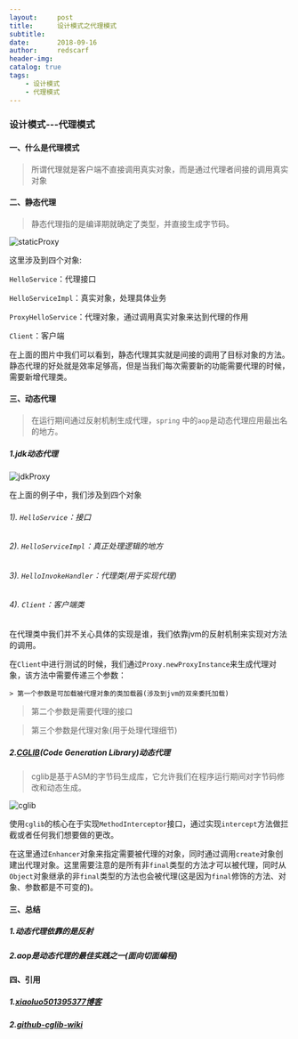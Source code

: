 ```yaml
---
layout:     post
title:      设计模式之代理模式
subtitle:   
date:       2018-09-16
author:     redscarf                                            
header-img: 
catalog: true                                           
tags:                                                           
    - 设计模式 
    - 代理模式
---
```


### 设计模式---代理模式

#### 一、什么是代理模式

> 所谓代理就是客户端不直接调用真实对象，而是通过代理者间接的调用真实对象

#### 二、静态代理

> 静态代理指的是编译期就确定了类型，并直接生成字节码。

![staticProxy](https://ws1.sinaimg.cn/large/006tNbRwgy1fvcgsyv8ulj31kw0qu10y.jpg)

这里涉及到四个对象:

`HelloService`：代理接口

`HelloServiceImpl`：真实对象，处理具体业务

`ProxyHelloService`：代理对象，通过调用真实对象来达到代理的作用

`Client`：客户端

在上面的图片中我们可以看到，静态代理其实就是间接的调用了目标对象的方法。静态代理的好处就是效率足够高，但是当我们每次需要新的功能需要代理的时候，需要新增代理类。

#### 三、动态代理

> 在运行期间通过反射机制生成代理，`spring` 中的`aop`是动态代理应用最出名的地方。

##### 1.jdk动态代理

![jdkProxy](https://ws1.sinaimg.cn/large/006tNbRwgy1fvcgklqjqbj31kw0qj49a.jpg)

在上面的例子中，我们涉及到四个对象

###### 1). `HelloService`：接口

###### 2). `HelloServiceImpl`：真正处理逻辑的地方

###### 3). `HelloInvokeHandler`：代理类(用于实现代理)

###### 4). `Client`：客户端类

在代理类中我们并不关心具体的实现是谁，我们依靠jvm的反射机制来实现对方法的调用。

在`Client`中进行测试的时候，我们通过`Proxy.newProxyInstance`来生成代理对象，该方法中需要传递三个参数：

	> 第一个参数是可加载被代理对象的类加载器(涉及到jvm的双亲委托加载)

> 第二个参数是需要代理的接口

> 第三个参数是代理对象(用于处理代理细节)

##### 2.[CGLIB](https://github.com/cglib/cglib/wiki)(Code Generation Library)动态代理

> cglib是基于ASM的字节码生成库，它允许我们在程序运行期间对字节码修改和动态生成。

![cglib](https://ws2.sinaimg.cn/large/006tNbRwgy1fvcmfzt5nvj31kw0u14av.jpg)

使用`cglib`的核心在于实现`MethodInterceptor`接口，通过实现`intercept`方法做拦截或者任何我们想要做的更改。

在这里通过`Enhancer`对象来指定需要被代理的对象，同时通过调用`create`对象创建出代理对象。这里需要注意的是所有非`final`类型的方法才可以被代理，同时从`Object`对象继承的非`final`类型的方法也会被代理(这是因为`final`修饰的方法、对象、参数都是不可变的)。

#### 三、总结

##### 1.动态代理依靠的是反射

##### 2.aop是动态代理的最佳实践之一(面向切面编程)

#### 四、引用

##### 1.[xiaoluo501395377博客](http://www.cnblogs.com/xiaoluo501395377/p/3383130.html)

##### 2.[github-cglib-wiki](https://github.com/cglib/cglib/wiki)
